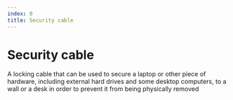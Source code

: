 ```yaml
---
index: 0
title: Security cable
---
```

# Security cable

A locking cable that can be used to secure a laptop or other piece of hardware, including external hard drives and some desktop computers, to a wall or a desk in order to prevent it from being physically removed